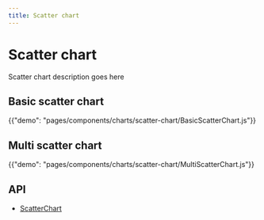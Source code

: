 ```yaml
---
title: Scatter chart
---
```


# Scatter chart

<p class="description">Scatter chart description goes here</p>

## Basic scatter chart

{{"demo": "pages/components/charts/scatter-chart/BasicScatterChart.js"}}

## Multi scatter chart

{{"demo": "pages/components/charts/scatter-chart/MultiScatterChart.js"}}

## API

- [ScatterChart](/api/data-grid/scatter-chart-props/)
